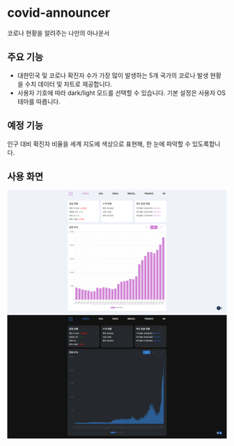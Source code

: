 # covid-announcer

코로나 현황을 알려주는 나만의 아나운서

## 주요 기능

- 대한민국 및 코로나 확진자 수가 가장 많이 발생하는 5개 국가의 코로나 발생 현황을 수치 데이터 및 차트로 제공합니다.
- 사용자 기호에 따라 dark/light 모드를 선택할 수 있습니다. 기본 설정은 사용자 OS 테마를 따릅니다.

## 예정 기능

인구 대비 확진자 비율을 세계 지도에 색상으로 표현해, 한 눈에 파악할 수 있도록합니다.

## 사용 화면

![light-mode](./image/light-mode.png)
![dark-mode](./image/dark-mode.png)
